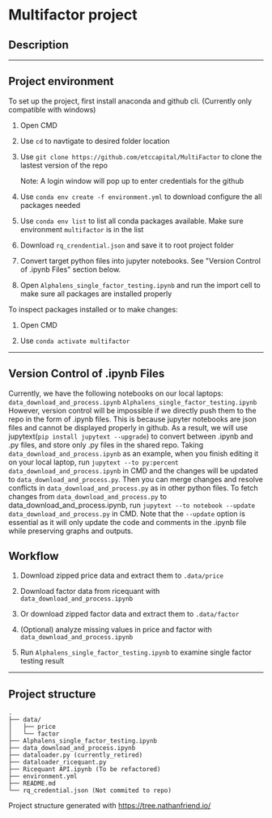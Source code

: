 # Multifactor project

## Description

---

## Project environment
To set up the project, first install anaconda and github cli. (Currently only compatible with windows)

1. Open CMD

2. Use `cd` to navtigate to desired folder location

3. Use `git clone https://github.com/etccapital/MultiFactor` to clone the lastest version of the repo

    Note: A login window will pop up to enter credentials for the github 

4. Use `conda env create -f environment.yml` to download configure the all packages needed

5. Use `conda env list` to list all conda packages available. Make sure environment `multifactor` is in the list

6. Download `rq_crendential.json` and save it to root project folder

7. Convert target python files into jupyter notebooks. See "Version Control of .ipynb Files" section below.

8. Open `Alphalens_single_factor_testing.ipynb` and run the import cell to make sure all packages are installed properly

To inspect packages installed or to make changes:

1. Open CMD

2. Use `conda activate multifactor`

---

## Version Control of .ipynb Files
Currently, we have the following notebooks on our local laptops: `data_download_and_process.ipynb`   `Alphalens_single_factor_testing.ipynb`
However, version control will be impossible if we directly push them to the repo in the form of .ipynb files. This is because jupyter notebooks are               json files and cannot be displayed properly in github. As a result, we will use jupytext(`pip install jupytext --upgrade`) to convert between .ipynb and .py files, and store only .py files in the shared repo. Taking `data_download_and_process.ipynb` as an example, when you finish editing it on your local laptop, run `jupytext --to py:percent data_download_and_process.ipynb` in CMD and the changes will be updated to `data_download_and_process.py`. Then you can merge changes and resolve conflicts in `data_download_and_process.py` as in other python files. To fetch changes from `data_download_and_process.py` to data_download_and_process.ipynb, run `jupytext --to notebook --update data_download_and_process.py` in CMD. Note that the `--update` option is essential as it will only update the code and comments in the .ipynb file while preserving graphs and outputs.

## Workflow

1. Download zipped price data and extract them to `.data/price`

2. Download factor data from ricequant with `data_download_and_process.ipynb`

3. Or download zipped factor data and extract them to `.data/factor`

4. (Optional) analyze missing values in price and factor with `data_download_and_process.ipynb`

5. Run `Alphalens_single_factor_testing.ipynb` to examine single factor testing result

---

## Project structure

```
.
├── data/
│   ├── price
│   └── factor
├── Alphalens_single_factor_testing.ipynb
├── data_download_and_process.ipynb
├── dataloader.py (currently_retired)
├── dataloader_ricequant.py
├── Ricequant API.ipynb (To be refactored)
├── environment.yml
├── README.md
└── rq_credential.json (Not commited to repo)
```

Project structure generated with https://tree.nathanfriend.io/
